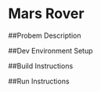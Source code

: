 # Mars Rover

##Probem Description


##Dev Environment Setup


##Build Instructions


##Run Instructions 

